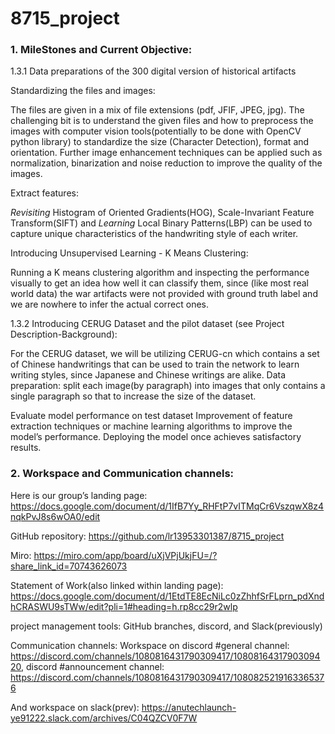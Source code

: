 # 8715_project





### 1. MileStones and Current Objective:

1.3.1 Data preparations of the 300 digital version of historical artifacts

Standardizing the files and images:

The files are given in a mix of file extensions (pdf, JFIF, JPEG, jpg). The challenging bit is to understand the given files and how to preprocess the images with computer vision tools(potentially to be done with OpenCV python library) to standardize the size (Character Detection), format and orientation. Further image enhancement techniques can be applied such as normalization, binarization and noise reduction to improve the quality of the images.

Extract features: 

*Revisiting* Histogram of Oriented Gradients(HOG), Scale-Invariant Feature Transform(SIFT) and *Learning* Local Binary Patterns(LBP) can be used to capture unique characteristics of the handwriting style of each writer.

Introducing Unsupervised Learning - K Means Clustering:

Running a K means clustering algorithm and inspecting the performance visually to get an idea how well it can classify them, since (like most real world data) the war artifacts were not provided with ground truth label and we are nowhere to infer the actual correct ones.

1.3.2 Introducing CERUG Dataset and the pilot dataset (see Project Description-Background):

For the CERUG dataset, we will be utilizing CERUG-cn which contains a set of Chinese handwritings that can be used to train the network to learn writing styles, since Japanese and Chinese writings are alike.
Data preparation: split each image(by paragraph) into images that only contains a single paragraph so that to increase the size of the dataset.

Evaluate model performance on test dataset
Improvement of feature extraction techniques or machine learning algorithms to improve the model’s performance.
Deploying the model once achieves satisfactory results.


### 2. Workspace and Communication channels:

Here is our group’s landing page: https://docs.google.com/document/d/1IfB7Yy_RHFtP7vITMqCr6VszqwX8z4nqkPvJ8s6wOA0/edit
 
GitHub repository: https://github.com/lr13953301387/8715_project

Miro: https://miro.com/app/board/uXjVPjUkjFU=/?share_link_id=70743626073
 
Statement of Work(also linked within landing page): https://docs.google.com/document/d/1EtdTE8EcNiLc0zZhhfSrFLprn_pdXndhCRASWU9sTWw/edit?pli=1#heading=h.rp8cc29r2wlp
 
project management tools: GitHub branches, discord, and Slack(previously)
 
Communication channels: 
Workspace on discord #general channel: https://discord.com/channels/1080816431790309417/1080816431790309420, 
discord #announcement channel: https://discord.com/channels/1080816431790309417/1080825219163365376

And workspace on slack(prev): https://anutechlaunch-ye91222.slack.com/archives/C04QZCV0F7W
